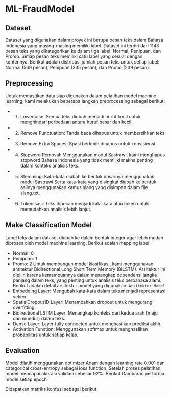 # ML-FraudModel

## Dataset
Dataset yang digunakan dalam proyek ini berupa pesan teks dalam Bahasa Indonesia yang masing-masing memiliki label. Dataset ini terdiri dari 1143 pesan teks yang dikategorikan ke dalam tiga label: Normal, Penipuan, dan Promo. Setiap pesan teks memiliki satu label yang sesuai dengan kontennya. Berikut adalah distribusi jumlah pesan teks untuk setiap label: Normal (569 pesan), Penipuan (335 pesan), dan Promo (239 pesan).
## Preprocessing
Untuk memastikan data siap digunakan dalam pelatihan model machine learning, kami melakukan beberapa langkah preprocessing sebagai berikut:
- 1.	Lowercase: Semua teks diubah menjadi huruf kecil untuk menghindari perbedaan antara huruf besar dan kecil.
- 2.	Remove Punctuation: Tanda baca dihapus untuk membersihkan teks.
- 3.	Remove Extra Spaces: Spasi berlebih dihapus untuk konsistensi.
- 4.	Stopword Removal: Menggunakan modul Sastrawi, kami menghapus stopword Bahasa Indonesia yang tidak memiliki makna penting dalam konteks analisis teks.
- 5.	Stemming: Kata-kata diubah ke bentuk dasarnya menggunakan modul Sastrawi Serta kata-kata yang disingkat diubah ke bentuk aslinya menggunakan kamus slang yang disimpan dalam file slang.txt.
- 6.	Tokenisasi: Teks dipecah menjadi kata-kata atau token untuk memudahkan analisis lebih lanjut.
## Make Classification Model
Label teks dalam dataset diubah ke dalam bentuk integer agar lebih mudah diproses oleh model machine learning. Berikut adalah mapping label:
* Normal: 0
*	Penipuan: 1
*	Promo: 2
Untuk membangun model klasifikasi, kami menggunakan arsitektur Bidirectional Long Short Term Memory (BiLSTM). Arsitektur ini dipilih karena kemampuannya dalam menangkap dependensi jangka panjang dalam teks, yang penting untuk analisis teks berbahasa alami. Berikut adalah detail arsitektur model yang digunakan:
`Arsitektur Model`
*	Embedding Layer: Mengubah kata-kata dalam teks menjadi representasi vektor.
*	SpatialDropout1D Layer: Menambahkan dropout untuk mengurangi overfitting.
* Bidirectional LSTM Layer: Menangkap konteks dari kedua arah (maju dan mundur) dalam teks.
*	Dense Layer: Layer fully connected untuk menghasilkan prediksi akhir.
*	Activation Function: Menggunakan softmax untuk menghasilkan probabilitas untuk setiap kelas.
## Evaluation
Model dilatih menggunakan optimizer Adam dengan learning rate 0.001 dan categorical cross-entropy sebagai loss function. Setelah proses pelatihan, model mencapai akurasi validasi sebesar 92%.
Berikut Gambaran performa model setiap epoch

Didapatkan matriks konfusi sebagai berikut
